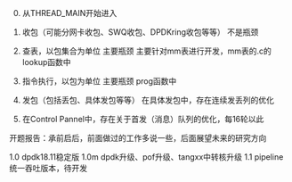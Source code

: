 0. 从THREAD_MAIN开始进入

1. 收包（可能分网卡收包、SWQ收包、DPDKring收包等等）
不是瓶颈

2. 查表，以包集合为单位
主要瓶颈
主要针对mm表进行开发，mm表的.c的lookup函数中

3. 指令执行，以包为单位
主要瓶颈
prog函数中

4. 发包（包括丢包、具体发包等等）
在具体发包中，存在连续发丢列的优化

5. 在Control Pannel中，存在关于首发（消息）队列的优化，每16轮以此

开题报告：承前启后，前面做过的工作多说一些，后面展望未来的研究方向

1.0 dpdk18.11稳定版
1.0m dpdk升级、pof升级、tangxx中转核升级
1.1 pipeline统一吞吐版本，待开发